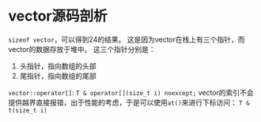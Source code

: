 # vector源码剖析
`sizeof vector`，可以得到24的结果。
这是因为vector在栈上有三个指针，而vector的数据存放于堆中。
这三个指针分别是：
1. 头指针，指向数组的头部
2. 尾指针，指向数组的尾部

`vector::operator[]`:
`T & operator[](size_t i) noexcept;`
vector的索引不会提供越界直接报错，出于性能的考虑，于是可以使用`at()`来进行下标访问：
`T & t(size_t i) `
